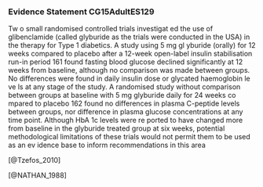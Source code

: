 ### Evidence Statement CG15AdultES129
Tw o small randomised controlled trials investigat ed the use of glibenclamide (called glyburide as the trials were conducted in the USA) in the therapy for Type 1 diabetics. A study using 5 mg gl yburide (orally) for 12 weeks compared to placebo after a 12-week open-label insulin stabilisation run-in period 161 found fasting blood glucose declined significantly at 12 weeks from baseline, although no comparison was made between groups. No differences were found in daily insulin dose or glycated haemoglobin le ve ls at any stage of the study. A randomised study without comparison between groups at baseline with 5 mg glyburide daily for 24 weeks co mpared to placebo 162 found no differences in plasma C-peptide levels between groups, nor difference in plasma glucose concentrations at any time point. Although HbA 1c levels were re ported to have changed more from baseline in the glyburide treated group at six weeks, potential methodological limitations of these trials would not permit them to be used as an ev idence base to inform recommendations in this area



[@Tzefos_2010]

[@NATHAN_1988]
